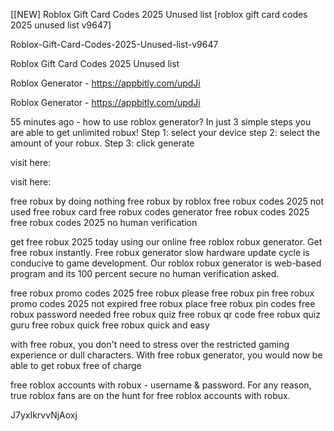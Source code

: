 [[NEW] Roblox Gift Card Codes 2025 Unused list [roblox gift card codes 2025 unused list v9647]

Roblox-Gift-Card-Codes-2025-Unused-list-v9647

Roblox Gift Card Codes 2025 Unused list

Roblox Generator - https://appbitly.com/updJi

Roblox Generator - https://appbitly.com/updJi

55 minutes ago - how to use roblox generator? In just 3 simple steps you are able to get unlimited robux! Step 1: select your device step 2: select the amount of your robux. Step 3: click generate

visit here:

visit here:

free robux by doing nothing free robux by roblox free robux codes 2025 not used free robux card free robux codes generator free robux codes 2025 free robux codes 2025 no human verification

get free robux 2025 today using our online free roblox robux generator. Get free robux instantly. Free robux generator slow hardware update cycle is conducive to game development. Our roblox robux generator is web-based program and its 100 percent secure no human verification asked.

free robux promo codes 2025 free robux please free robux pin free robux promo codes 2025 not expired free robux place free robux pin codes free robux password needed free robux quiz free robux qr code free robux quiz guru free robux quick free robux quick and easy

with free robux, you don't need to stress over the restricted gaming experience or dull characters. With free robux generator, you would now be able to get robux free of charge

free roblox accounts with robux - username & password. For any reason, true roblox fans are on the hunt for free roblox accounts with robux.

J7yxIkrvvNjAoxj

